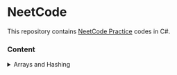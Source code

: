 # NeetCode
This repository contains [NeetCode Practice](https://neetcode.io/practice) codes in C#.

### Content
<details>
  <summary>Arrays and Hashing</summary>
  
  - [Contains Duplicate](https://github.com/jainayu/NeetCode/blob/main/Arrays%20and%20Hashing/ContainsDuplicate.cs)
  - [Valid Anagram](https://github.com/jainayu/NeetCode/blob/main/Arrays%20and%20Hashing/ValidAnagram.cs)
  - [Replace Elements with Greatest Element On Right Side](https://github.com/jainayu/NeetCode/blob/main/Arrays%20and%20Hashing/ReplaceElements.cs)
  - [Is Subsequence](https://github.com/jainayu/NeetCode/blob/main/Arrays%20and%20Hashing/IsSubsequence.cs)
  - [LengthOfLastWord.cs](https://github.com/jainayu/NeetCode/blob/main/Arrays%20and%20Hashing/LengthOfLastWord.cs)
  
</details>

